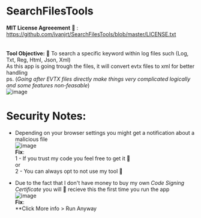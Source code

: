 # SearchFilesTools

**MIT License Agreeement** 🪪 : https://github.com/ivanjrt/SearchFilesTools/blob/master/LICENSE.txt <br/><br/>
</br>
**Tool Objective:** 🧐 To search a specific keyword within log files such (Log, Txt, Reg, Html, Json, Xml)<br/>
As this app is going trough the files, it will convert evtx files to xml for better handling <br/>
ps. (_Going after EVTX files directly make things very complicated logically and some features non-feasable_)<br/>
![image](https://github.com/ivanjrt/SearchFilesTools/assets/44326428/1c9c1578-6ee6-4c98-babb-9894f95ecb6e)

# Security Notes:
* Depending on your browser settings you might get a notification about a malicious file<br/>
![image](https://github.com/ivanjrt/SearchFilesTools/assets/44326428/e8818b97-edc0-4a3c-82aa-ac5e23ed0db0)<br/>
**Fix**:<br/>
1 - If you trust my code you feel free to get it 🙂<br/>
or<br/>
2 - You can always opt to not use my tool 🙂<br/>

* Due to the fact that I don't have money to buy my own _Code Signing Certificate_ you will 💯 recieve this the first time you run the app<br/>
![image](https://github.com/ivanjrt/SearchFilesTools/assets/44326428/381bb43a-4e87-4db2-b0a4-ce8f7e536062)<br/>
**Fix**:<br/>
**Click More info > Run Anyway<br/>



